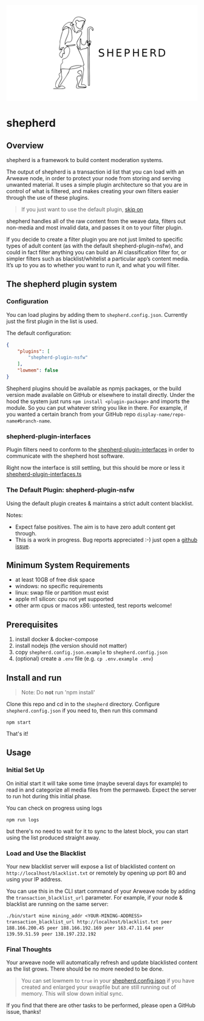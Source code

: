 <img src="./logo-github.png">

# shepherd


## Overview

shepherd is a framework to build content moderation systems.

The output of shepherd is a transaction id list that you can load with an Arweave node, in order to protect your node from storing and serving unwanted material. It uses a simple plugin architecture so that you are in control of what is filtered, and makes creating your own filters easier through the use of these plugins.

> If you just want to use the default plugin, [skip on](#nsfw)

shepherd handles all of the raw content from the weave data, filters out non-media and most invalid data, and passes it on to your filter plugin.

If you decide to create a filter plugin you are not just limited to specific types of adult content (as with the default shepherd-plugin-nsfw), and could in fact filter anything you can build an AI classification filter for, or simpler filters such as blacklist/whitelist a particular app’s content media. It’s up to you as to whether you want to run it, and what you will filter.

## The shepherd plugin system

### <a name='config'></a>Configuration

You can load plugins by adding them to `shepherd.config.json`. Currently just the first plugin in the list is used.

The default configuration:
```json
{
	"plugins": [
		"shepherd-plugin-nsfw"
	],
	"lowmem": false
}
```
Shepherd plugins should be available as npmjs packages, or the build version made available on GitHub or elsewhere to install directly. Under the hood the system just runs 
`npm install <plugin-package>` 
and imports the module. So you can put whatever string you like in there. For example, if you wanted a certain branch from your GitHub repo 
`display-name/repo-name#branch-name`.

### shepherd-plugin-interfaces

Plugin filters need to conform to the [shepherd-plugin-interfaces](https://www.npmjs.com/package/shepherd-plugin-interfaces) in order to communicate with the shepherd host software.

Right now the interface is still settling, but this should be more or less it [shepherd-plugin-interfaces.ts](src/shepherd-plugin-interfaces/index.ts)

### <a name='nsfw'></a> The Default Plugin: shepherd-plugin-nsfw

Using the default plugin creates & maintains a strict adult content blacklist.

Notes:

- Expect false positives. The aim is to have zero adult content get through.
- This is a work in progress. Bug reports appreciated :-) just open a [github issue](https://github.com/shepherd-media-classifier/shepherd-plugin-nsfw).

## Minimum System Requirements

- at least 10GB of free disk space
- windows: no specific requirements
- linux: swap file or partition must exist
- apple m1 silicon: cpu not yet supported
- other arm cpus or macos x86: untested, test reports welcome!

## Prerequisites

1. install docker & docker-compose
2. install nodejs (the version should not matter)
3. copy `shepherd.config.json.example` to `shepherd.config.json`
4. (optional) create a `.env` file (e.g. `cp .env.example .env`)

## Install and run

> Note: Do **not** run 'npm install'

Clone this repo and cd in to the `shepherd` directory. Configure `shepherd.config.json` if you need to, then run this command

```
npm start
```
That's it!

## Usage

### Initial Set Up

On initial start it will take some time (maybe several days for example) to read in and categorize all media files from the permaweb. Expect the server to run hot during this initial phase.

You can check on progress using logs
```
npm run logs
```
but there's no need to wait for it to sync to the latest block, you can start using the list produced straight away.

### Load and Use the Blacklist

Your new blacklist server will expose a list of blacklisted content on `http://localhost/blacklist.txt` or remotely by opening up port 80 and using your IP address.

You can use this in the CLI start command of your Arweave node by adding the `transaction_blacklist_url` parameter. For example, if your node & blacklist are running on the same server:
```
./bin/start mine mining_addr <YOUR-MINING-ADDRESS> transaction_blacklist_url http://localhost/blacklist.txt peer 188.166.200.45 peer 188.166.192.169 peer 163.47.11.64 peer 139.59.51.59 peer 138.197.232.192
```


### Final Thoughts

Your arweave node will automatically refresh and update blacklisted content as the list grows. There should be no more needed to be done. 

> You can set lowmem to `true` in your [shepherd.config.json](#config) if you have created and enlarged your swapfile but are still running out of memory. This will slow down initial sync.

If you find that there are other tasks to be performed, please open a GitHub issue, thanks!

